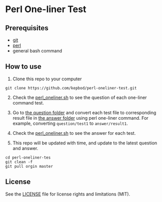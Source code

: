 # Perl One-liner Test

## Prerequisites

* [git](https://git-scm.com/)
* [perl](http://perldoc.perl.org/)
* general bash command

## How to use

1. Clone this repo to your computer

```
git clone https://github.com/kepbod/perl-oneliner-test.git
```

2. Check the [perl_oneliner.sh](https://github.com/kepbod/perl-oneliner-test/blob/master/perl_oneliner.md) to see the question of each one-liner command test.

3. Go to [the question folder](https://github.com/kepbod/perl-oneliner-test/tree/master/question) and convert each test file to corresponding result file in [the answer folder](https://github.com/kepbod/perl-oneliner-test/tree/master/answer) using perl one-liner command. For example, converting `question/test1` to `answer/result1`.

4. Check the [perl_oneliner.sh](https://github.com/kepbod/perl-oneliner-test/blob/master/perl_oneliner.md) to see the answer for each test.

5. This repo will be updated with time, and update to the latest question and answer.

```
cd perl-oneliner-tes
git clean -f
git pull orgin master
```

## License

See the [LICENSE](https://github.com/kepbod/perl-oneliner-test/blob/master/LICENSE.txt) file for license rights and limitations (MIT).
